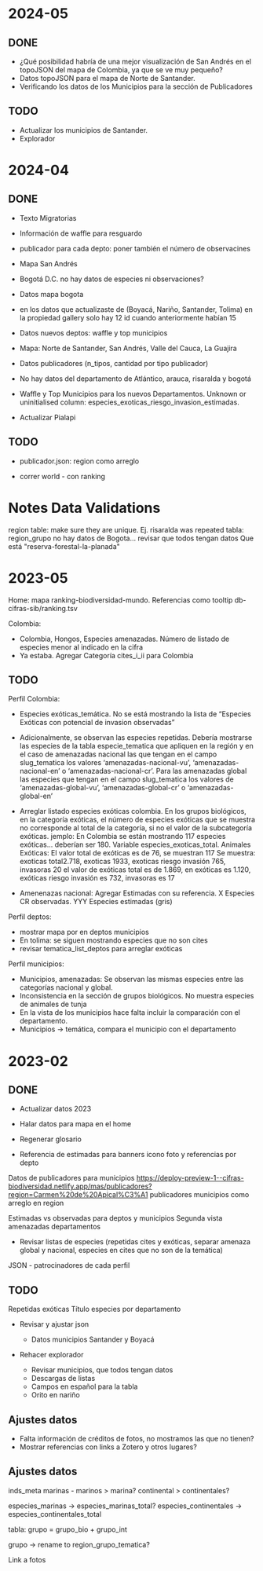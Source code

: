



# 2024-05

## DONE

- ¿Qué posibilidad habría de una mejor visualización de San Andrés en el topoJSON del mapa de Colombia, ya que se ve muy pequeño?
- Datos topoJSON para el mapa de Norte de Santander.
- Verificando los datos de los Municipios para la sección de Publicadores

## TODO

- Actualizar los municipios de Santander.
- Explorador




# 2024-04

## DONE

- Texto Migratorias
- Información de waffle para resguardo
- publicador para cada depto: poner también el número de observacines
- Mapa San Andrés
- Bogotá D.C. no hay datos de especies ni observaciones?
- Datos mapa bogota
- en los datos que actualizaste de (Boyacá, Nariño, Santander, Tolima) en la propiedad gallery solo hay 12 id cuando anteriormente habían 15

- Datos nuevos deptos: waffle y top municipios
- Mapa: Norte de Santander, San Andrés, Valle del Cauca, La Guajira
- Datos publicadores (n_tipos, cantidad por tipo publicador)
- No hay datos del departamento de Atlántico, arauca, risaralda y bogotá
- Waffle y Top Municipios para los nuevos Departamentos.
Unknown or uninitialised column: especies_exoticas_riesgo_invasion_estimadas. 
- Actualizar Pialapi 



## TODO

- publicador.json: region como arreglo

- correr world - con ranking



# Notes Data Validations


region table: make sure they are unique. Ej. risaralda was repeated
tabla: region_grupo no hay datos de Bogota... revisar que todos tengan datos
Que está "reserva-forestal-la-planada"

# 2023-05

Home: 
mapa ranking-biodiversidad-mundo. Referencias como tooltip
db-cifras-sib/ranking.tsv

Colombia:
- Colombia, Hongos, Especies amenazadas. Número de listado de especies menor al indicado en la cifra
- Ya estaba. Agregar Categoría cites_i_ii para Colombia




## TODO

Perfil Colombia:

- Especies exóticas_temática. No se está mostrando la lista de “Especies Exóticas con potencial de invasion observadas”

- Adicionalmente, se observan las especies repetidas. Debería mostrarse las especies de la tabla especie_tematica que apliquen en la región y en el caso de amenazadas nacional las que tengan en el campo slug_tematica los valores ‘amenazadas-nacional-vu’, ‘amenazadas-nacional-en’ o ‘amenazadas-nacional-cr’. Para las amenazadas global las especies que tengan en el campo slug_tematica los valores de ‘amenazadas-global-vu’, ‘amenazadas-global-cr’ o ‘amenazadas-global-en’


- Arreglar listado especies exóticas colombia.  En los grupos biológicos, en la categoría exóticas, el número de especies exóticas que se muestra no corresponde al total de la categoría, si no el valor de la subcategoría exóticas. jemplo: En Colombia se están mostrando 117 especies exóticas... deberían ser 180. Variable especies_exoticas_total. Animales Exóticas: El valor total de exóticas es de 76, se muestran 117 Se muestra: exoticas total2.718,   exoticas 1933, exoticas riesgo invasión 765, invasoras 20 el valor de exóticas total es de 1.869, en exóticas es 1.120, exóticas riesgo invasión es 732, invasoras es 17


- Amenenazas nacional: Agregar Estimadas con su referencia. X Especies CR observadas. YYY Especies estimadas (gris)





Perfil deptos:
- mostrar mapa por en deptos municipios
- En tolima: se siguen mostrando especies que no son cites
- revisar tematica_list_deptos para arreglar exóticas


Perfil municipios:
- Municipios, amenazadas: Se observan las mismas especies entre las categorías nacional y global. 
- Inconsistencia en la sección de grupos biológicos. No muestra especies de animales de tunja
- En la vista de los municipios hace falta incluir la comparación con el departamento.
- Municipios -> temática, compara el municipio con el departamento










# 2023-02

## DONE

- Actualizar datos 2023

- Halar datos para mapa en el home
- Regenerar glosario

- Referencia de estimadas para banners
icono foto y referencias por depto

Datos de publicadores para municipios
https://deploy-preview-1--cifras-biodiversidad.netlify.app/mas/publicadores?region=Carmen%20de%20Apical%C3%A1
publicadores municipios como arreglo en region

Estimadas vs observadas para deptos y municipios
Segunda vista amenazadas departamentos

- Revisar listas de especies (repetidas cites y exóticas, separar amenaza global y nacional, especies en cites que no son de la temática)

JSON
    - patrocinadores de cada perfil

## TODO

Repetidas exóticas
Título especies por departamento




- Revisar y ajustar json 
    - Datos municipios Santander y Boyacá

- Rehacer explorador
    - Revisar municipios, que todos tengan datos
    - Descargas de listas
    - Campos en español para la tabla
    - Orito en nariño




## Ajustes datos

- Falta información de créditos de fotos, no mostramos las que no tienen?
- Mostrar referencias con links a Zotero y otros lugares?






## Ajustes datos

inds_meta
marinas - marinos > marina?
continental > continentales?

especies_marinas -> especies_marinas_total?
especies_continentales -> especies_continentales_total 

tabla: grupo = grupo_bio + grupo_int

grupo -> rename to region_grupo_tematica?

Link a fotos









